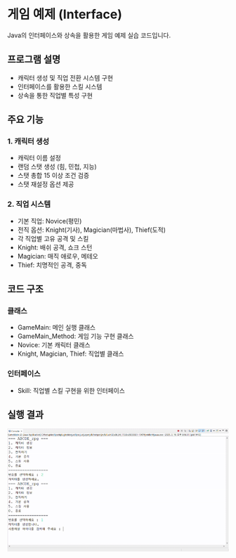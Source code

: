 # 게임 예제 (Interface)
Java의 인터페이스와 상속을 활용한 게임 예제 실습 코드입니다.

## 프로그램 설명
- 캐릭터 생성 및 직업 전환 시스템 구현
- 인터페이스를 활용한 스킬 시스템
- 상속을 통한 직업별 특성 구현

## 주요 기능
### 1. 캐릭터 생성
- 캐릭터 이름 설정
- 랜덤 스탯 생성 (힘, 민첩, 지능)
- 스탯 총합 15 이상 조건 검증
- 스탯 재설정 옵션 제공

### 2. 직업 시스템
- 기본 직업: Novice(평민)
- 전직 옵션: Knight(기사), Magician(마법사), Thief(도적)
- 각 직업별 고유 공격 및 스킬
 - Knight: 배쉬 공격, 쇼크 스턴
 - Magician: 매직 애로우, 메테오
 - Thief: 치명적인 공격, 중독

## 코드 구조
### 클래스
- GameMain: 메인 실행 클래스
- GameMain_Method: 게임 기능 구현 클래스
- Novice: 기본 캐릭터 클래스
- Knight, Magician, Thief: 직업별 클래스

### 인터페이스
- Skill: 직업별 스킬 구현을 위한 인터페이스

## 실행 결과
![Game](/images/Game.gif)

